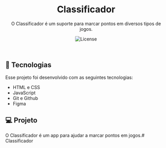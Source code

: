 <h1 align="center"> Classificador </h1>

<p align="center">
O Classificador é um suporte para marcar pontos em diversos tipos de jogos. <br/>
</p>



<p align="center">
  <img alt="License" src="https://img.shields.io/static/v1?label=license&message=MIT&color=49AA26&labgitelColor=000000">
</p>

<br>


## 🚀 Tecnologias

Esse projeto foi desenvolvido com as seguintes tecnologias:

- HTML e CSS
- JavaScript
- Git e Github
- Figma

## 💻 Projeto

O Classificador é um app para ajudar a marcar pontos em jogos.# Classificador
#